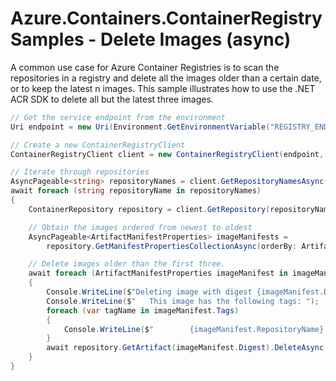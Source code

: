 # Azure.Containers.ContainerRegistry Samples - Delete Images (async)

A common use case for Azure Container Registries is to scan the repositories in a registry and delete all the images older than a certain date, or to keep the latest n images.  This sample illustrates how to use the .NET ACR SDK to delete all but the latest three images.

```C# Snippet:ContainerRegistry_Tests_Samples_DeleteImageAsync
// Get the service endpoint from the environment
Uri endpoint = new Uri(Environment.GetEnvironmentVariable("REGISTRY_ENDPOINT"));

// Create a new ContainerRegistryClient
ContainerRegistryClient client = new ContainerRegistryClient(endpoint, new DefaultAzureCredential());

// Iterate through repositories
AsyncPageable<string> repositoryNames = client.GetRepositoryNamesAsync();
await foreach (string repositoryName in repositoryNames)
{
    ContainerRepository repository = client.GetRepository(repositoryName);

    // Obtain the images ordered from newest to oldest
    AsyncPageable<ArtifactManifestProperties> imageManifests =
        repository.GetManifestPropertiesCollectionAsync(orderBy: ArtifactManifestOrderBy.LastUpdatedOnDescending);

    // Delete images older than the first three.
    await foreach (ArtifactManifestProperties imageManifest in imageManifests.Skip(3))
    {
        Console.WriteLine($"Deleting image with digest {imageManifest.Digest}.");
        Console.WriteLine($"   This image has the following tags: ");
        foreach (var tagName in imageManifest.Tags)
        {
            Console.WriteLine($"        {imageManifest.RepositoryName}:{tagName}");
        }
        await repository.GetArtifact(imageManifest.Digest).DeleteAsync();
    }
}
```
